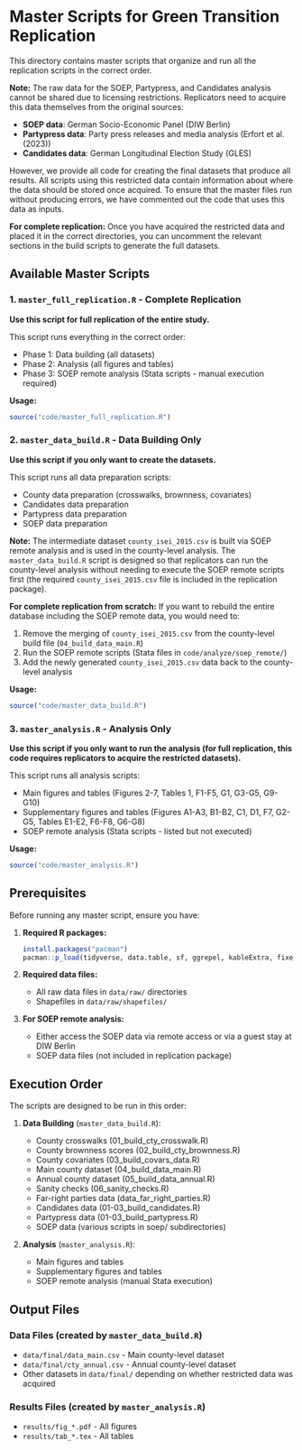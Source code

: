 # Master Scripts for Green Transition Replication

This directory contains master scripts that organize and run all the replication scripts in the correct order.

**Note:** The raw data for the SOEP, Partypress, and Candidates analysis cannot be shared due to licensing restrictions. Replicators need to acquire this data themselves from the original sources:

- **SOEP data**: German Socio-Economic Panel (DIW Berlin)
- **Partypress data**: Party press releases and media analysis (Erfort et al. (2023))
- **Candidates data**: German Longitudinal Election Study (GLES)

However, we provide all code for creating the final datasets that produce all results. All scripts using this restricted data contain information about where the data should be stored once acquired. To ensure that the master files run without producing errors, we have commented out the code that uses this data as inputs.

**For complete replication:** Once you have acquired the restricted data and placed it in the correct directories, you can uncomment the relevant sections in the build scripts to generate the full datasets.


## Available Master Scripts

### 1. `master_full_replication.R` - Complete Replication
**Use this script for full replication of the entire study.**

This script runs everything in the correct order:
- Phase 1: Data building (all datasets)
- Phase 2: Analysis (all figures and tables)  
- Phase 3: SOEP remote analysis (Stata scripts - manual execution required)

**Usage:**
```r
source("code/master_full_replication.R")
```

### 2. `master_data_build.R` - Data Building Only
**Use this script if you only want to create the datasets.**

This script runs all data preparation scripts:
- County data preparation (crosswalks, brownness, covariates)
- Candidates data preparation
- Partypress data preparation
- SOEP data preparation

**Note:** The intermediate dataset `county_isei_2015.csv` is built via SOEP remote analysis and is used in the county-level analysis. The `master_data_build.R` script is designed so that replicators can run the county-level analysis without needing to execute the SOEP remote scripts first (the required `county_isei_2015.csv` file is included in the replication package).

**For complete replication from scratch:** If you want to rebuild the entire database including the SOEP remote data, you would need to:
1. Remove the merging of `county_isei_2015.csv` from the county-level build file (`04_build_data_main.R`)
2. Run the SOEP remote scripts (Stata files in `code/analyze/soep_remote/`)
3. Add the newly generated `county_isei_2015.csv` data back to the county-level analysis


**Usage:**
```r
source("code/master_data_build.R")
```

### 3. `master_analysis.R` - Analysis Only
**Use this script if you only want to run the analysis (for full replication, this code requires replicators to acquire the restricted datasets).**

This script runs all analysis scripts:
- Main figures and tables (Figures 2-7, Tables 1, F1-F5, G1, G3-G5, G9-G10)
- Supplementary figures and tables (Figures A1-A3, B1-B2, C1, D1, F7, G2-G5, Tables E1-E2, F6-F8, G6-G8)
- SOEP remote analysis (Stata scripts - listed but not executed)

**Usage:**
```r
source("code/master_analysis.R")
```

## Prerequisites

Before running any master script, ensure you have:

1. **Required R packages:**
   ```r
   install.packages("pacman")
   pacman::p_load(tidyverse, data.table, sf, ggrepel, kableExtra, fixest)
   ```

2. **Required data files:**
   - All raw data files in `data/raw/` directories
   - Shapefiles in `data/raw/shapefiles/`

3. **For SOEP remote analysis:**
   - Either access the SOEP data via remote access or via a guest stay at DIW Berlin
   - SOEP data files (not included in replication package)

## Execution Order

The scripts are designed to be run in this order:

1. **Data Building** (`master_data_build.R`):
   - County crosswalks (01_build_cty_crosswalk.R)
   - County brownness scores (02_build_cty_brownness.R)
   - County covariates (03_build_covars_data.R)
   - Main county dataset (04_build_data_main.R)
   - Annual county dataset (05_build_data_annual.R)
   - Sanity checks (06_sanity_checks.R)
   - Far-right parties data (data_far_right_parties.R)
   - Candidates data (01-03_build_candidates.R)
   - Partypress data (01-03_build_partypress.R)
   - SOEP data (various scripts in soep/ subdirectories)

2. **Analysis** (`master_analysis.R`):
   - Main figures and tables
   - Supplementary figures and tables
   - SOEP remote analysis (manual Stata execution)

## Output Files

### Data Files (created by `master_data_build.R`)
- `data/final/data_main.csv` - Main county-level dataset
- `data/final/cty_annual.csv` - Annual county-level dataset
- Other datasets in `data/final/` depending on whether restricted data was acquired

### Results Files (created by `master_analysis.R`)
- `results/fig_*.pdf` - All figures
- `results/tab_*.tex` - All tables